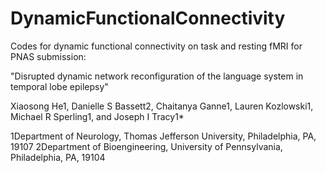# DynamicFunctionalConnectivity
Codes for dynamic functional connectivity on task and resting fMRI for PNAS submission:

"Disrupted dynamic network reconfiguration of the language system in temporal lobe epilepsy"

Xiaosong He1, Danielle S Bassett2, Chaitanya Ganne1, Lauren Kozlowski1, Michael R Sperling1, and Joseph I Tracy1*

1Department of Neurology, Thomas Jefferson University, Philadelphia, PA, 19107
2Department of Bioengineering, University of Pennsylvania, Philadelphia, PA, 19104
